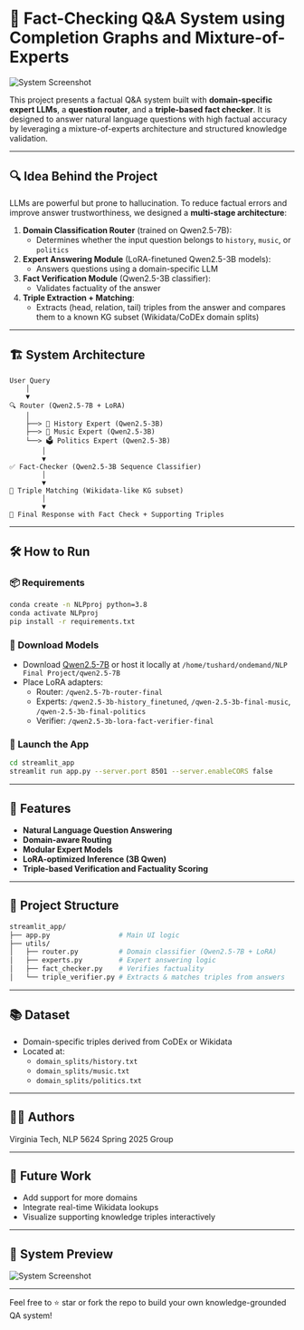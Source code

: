 # 🧠 Fact-Checking Q&A System using Completion Graphs and Mixture-of-Experts

![System Screenshot](https://github.com/tsd10/Fact-Checking-QnA-System---CG-and-MOEs/blob/main/System%20Working%20Screenshot.png)

This project presents a factual Q&A system built with **domain-specific expert LLMs**, a **question router**, and a **triple-based fact checker**. It is designed to answer natural language questions with high factual accuracy by leveraging a mixture-of-experts architecture and structured knowledge validation.

---

## 🔍 Idea Behind the Project

LLMs are powerful but prone to hallucination. To reduce factual errors and improve answer trustworthiness, we designed a **multi-stage architecture**:

1. **Domain Classification Router** (trained on Qwen2.5-7B):
   - Determines whether the input question belongs to `history`, `music`, or `politics`
2. **Expert Answering Module** (LoRA-finetuned Qwen2.5-3B models):
   - Answers questions using a domain-specific LLM
3. **Fact Verification Module** (Qwen2.5-3B classifier):
   - Validates factuality of the answer
4. **Triple Extraction + Matching**:
   - Extracts (head, relation, tail) triples from the answer and compares them to a known KG subset (Wikidata/CoDEx domain splits)

---

## 🏗️ System Architecture

```
User Query
    │
    ▼
🔍 Router (Qwen2.5-7B + LoRA)
    │
    ├──> 🧠 History Expert (Qwen2.5-3B)
    ├──> 🎵 Music Expert (Qwen2.5-3B)
    └──> 🗳️ Politics Expert (Qwen2.5-3B)
        │
        ▼
✅ Fact-Checker (Qwen2.5-3B Sequence Classifier)
        │
        ▼
🔗 Triple Matching (Wikidata-like KG subset)
        │
        ▼
💬 Final Response with Fact Check + Supporting Triples
```

---

## 🛠️ How to Run

### 📦 Requirements

```bash
conda create -n NLPproj python=3.8
conda activate NLPproj
pip install -r requirements.txt
```

### 🧬 Download Models
- Download [Qwen2.5-7B](https://huggingface.co/Qwen/Qwen1.5-7B) or host it locally at `/home/tushard/ondemand/NLP Final Project/qwen2.5-7B`
- Place LoRA adapters:
  - Router: `/qwen2.5-7b-router-final`
  - Experts: `/qwen2.5-3b-history_finetuned`, `/qwen-2.5-3b-final-music`, `/qwen-2.5-3b-final-politics`
  - Verifier: `/qwen2.5-3b-lora-fact-verifier-final`

### 🚀 Launch the App

```bash
cd streamlit_app
streamlit run app.py --server.port 8501 --server.enableCORS false
```

---

## 🧪 Features

- **Natural Language Question Answering**
- **Domain-aware Routing**
- **Modular Expert Models**
- **LoRA-optimized Inference (3B Qwen)**
- **Triple-based Verification and Factuality Scoring**

---

## 📁 Project Structure

```bash
streamlit_app/
├── app.py                 # Main UI logic
├── utils/
│   ├── router.py          # Domain classifier (Qwen2.5-7B + LoRA)
│   ├── experts.py         # Expert answering logic
│   ├── fact_checker.py    # Verifies factuality
│   └── triple_verifier.py # Extracts & matches triples from answers
```

---

## 📚 Dataset
- Domain-specific triples derived from CoDEx or Wikidata
- Located at:
  - `domain_splits/history.txt`
  - `domain_splits/music.txt`
  - `domain_splits/politics.txt`

---

## 👨‍💻 Authors

Virginia Tech, NLP 5624 Spring 2025 Group 

---

## 📌 Future Work
- Add support for more domains
- Integrate real-time Wikidata lookups
- Visualize supporting knowledge triples interactively

---

## 📸 System Preview
![System Screenshot](https://github.com/tsd10/Fact-Checking-QnA-System---CG-and-MOEs/blob/main/System%20Working%20Screenshot.png)

---

Feel free to ⭐ star or fork the repo to build your own knowledge-grounded QA system!
